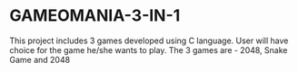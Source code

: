 # GAMEOMANIA-3-IN-1
This project includes 3 games developed using C language. User will have choice for the game he/she wants to play.
The 3 games are - 2048, Snake Game and 2048
